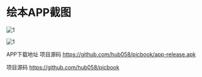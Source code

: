 # 绘本APP截图

![1](/screenshot/01.jpg)

![1](/screenshot/02.jpg)

APP下载地址
项目源码
https://github.com/hub058/picbook/app-release.apk

项目源码
https://github.com/hub058/picbook
